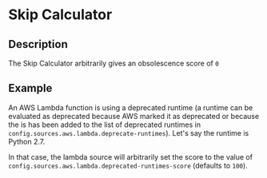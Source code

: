 # Skip Calculator

## Description
The Skip Calculator arbitrarily gives an obsolescence score of `0`

## Example
An AWS Lambda function is using a deprecated runtime (a runtime can be evaluated as deprecated because AWS marked it as deprecated or because the is has been added to the list of deprecated runtimes in `config.sources.aws.lambda.deprecate-runtimes`).
Let's say the runtime is Python 2.7.

In that case, the lambda source will arbitrarily set the score to the value of `config.sources.aws.lambda.deprecated-runtimes-score` (defaults to `100`).